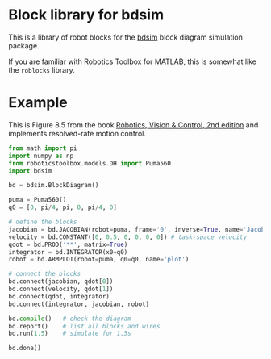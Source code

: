 # Block library for bdsim

This is a library of robot blocks for the [bdsim](https://github.com/petercorke/bdsim) block
diagram simulation package.

If you are familiar with Robotics Toolbox for MATLAB, this is somewhat like
the `roblocks` library.

# Example

This is Figure 8.5 from the book [Robotics, Vision & Control, 2nd edition](https://petercorke.com/rvc/home/)
and implements resolved-rate motion control.

```python
from math import pi
import numpy as np
from roboticstoolbox.models.DH import Puma560
import bdsim

bd = bdsim.BlockDiagram()

puma = Puma560()
q0 = [0, pi/4, pi, 0, pi/4, 0]

# define the blocks
jacobian = bd.JACOBIAN(robot=puma, frame='0', inverse=True, name='Jacobian')
velocity = bd.CONSTANT([0, 0.5, 0, 0, 0, 0]) # task-space velocity
qdot = bd.PROD('**', matrix=True)
integrator = bd.INTEGRATOR(x0=q0)
robot = bd.ARMPLOT(robot=puma, q0=q0, name='plot')

# connect the blocks
bd.connect(jacobian, qdot[0])
bd.connect(velocity, qdot[1])
bd.connect(qdot, integrator)
bd.connect(integrator, jacobian, robot)

bd.compile()   # check the diagram
bd.report()    # list all blocks and wires
bd.run(1.5)    # simulate for 1.5s

bd.done()
```
